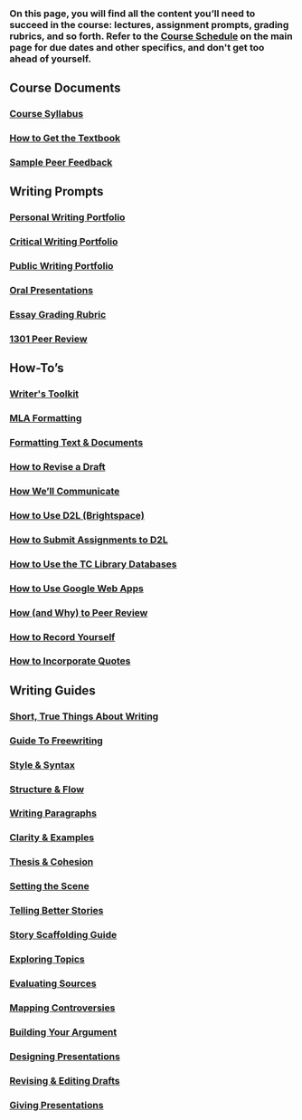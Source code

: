 ### On this page, you will find all the content you’ll need to succeed in the course: lectures, assignment prompts, grading rubrics, and so forth. Refer to the [Course Schedule](https://drechols.notion.site/Course-Schedule-0db0124e1c9348adbbff119d32c6ae0a) on the main page for due dates and other specifics, and don't get too ahead of yourself.

## Course Documents

### [Course Syllabus](https://drechols.notion.site/Course-Syllabus-0f9040dc4cd148f6978af3509291514e)

### [How to Get the Textbook](https://drechols.notion.site/How-to-Get-the-Textbook-69ad830491164230b014607383732086)

### [Sample Peer Feedback](https://drechols.notion.site/Sample-Peer-Feedback-0c3e4fa03d8549d184d2d761539233ef)

## Writing Prompts

### [Personal Writing Portfolio](https://drechols.notion.site/Personal-Writing-Portfolio-2c1cca02fd8642298f700a6db19e004d)

### [Critical Writing Portfolio](https://drechols.notion.site/Critical-Writing-Portfolio-17ecdfcfeb454010b74dcb09d26a7877)

### [Public Writing Portfolio](https://drechols.notion.site/Public-Writing-Portfolio-161f4543aaeb400793ce4a27de30b17c)

### [Oral Presentations](https://drechols.notion.site/Oral-Presentations-1994015a1f2442de8d1ead0c17d9acf1)

### [Essay Grading Rubric](https://drechols.notion.site/Essay-Grading-Rubric-7e8333fee4cd4a05978916c2ff0ff425)

### [1301 Peer Review](https://drechols.notion.site/1301-Peer-Review-daf882601f8c4890a34ec802ab21f289)

## How-To’s

### [Writer's Toolkit](https://drechols.notion.site/Writer-s-Toolkit-7fc13f79d3b344e4a32f3ef8d44c7f14)

### [MLA Formatting](https://drechols.notion.site/MLA-Formatting-3e2004cb60f34ecd95cfd68a02974850)

### [Formatting Text & Documents](https://drechols.notion.site/Formatting-Text-Documents-627ace69f7a94e0297f2ec81078621d8)

### [How to Revise a Draft](https://drechols.notion.site/How-to-Revise-a-Draft-7735c21a5281411ba5a433c2203af327)

### [How We’ll Communicate](https://drechols.notion.site/How-We-ll-Communicate-c5f8014ef5db47b68273d32784b3bf8d)

### [How to Use D2L (Brightspace)](https://drechols.notion.site/How-to-Use-D2L-Brightspace-fe2893f06c3c4bf6b4b3123747b1f63b)

### [How to Submit Assignments to D2L](https://drechols.notion.site/How-to-Submit-Assignments-to-D2L-24f390b06348492a8a03ecd3316a60de)

### [How to Use the TC Library Databases](https://drechols.notion.site/How-to-Use-the-TC-Library-Databases-696b2c80faef4dc9a29e4cb865de6e28)

### [How to Use Google Web Apps](https://drechols.notion.site/How-to-Use-Google-Web-Apps-dd9ce1c9d6c74f2ab0666ee85b6ec87c)

### [How (and Why) to Peer Review](https://drechols.notion.site/How-and-Why-to-Peer-Review-9eca825e61374c2eb19fb2c889a49814)

### [How to Record Yourself](https://drechols.notion.site/How-to-Record-Yourself-5117c57ce2fa4e64afdd565f28fbec04)

### [How to Incorporate Quotes](https://drechols.notion.site/How-to-Incorporate-Quotes-c74c3529b1cc48389dfed900dc514cc3)

## Writing Guides

### [Short, True Things About Writing](https://drechols.notion.site/Short-True-Things-About-Writing-828e781d19354dd0b391d1267c98ff60)

### [Guide To Freewriting](https://drechols.notion.site/Guide-To-Freewriting-bb4e98a979ff45caac678d0647e5bb64)

### [Style & Syntax](https://drechols.notion.site/Style-Syntax-153ec8831188438ebf2c67dea8e5b088)

### [Structure & Flow](https://drechols.notion.site/Structure-Flow-05f5565a65c048c9ae22a1a077065b75)

### [Writing Paragraphs](https://drechols.notion.site/Writing-Paragraphs-67c10ca2cd7b400d9898fc0fb669526e)

### [Clarity & Examples](https://drechols.notion.site/Clarity-Examples-18a5f071a2b247bbad1f4a981f59e64d)

### [Thesis & Cohesion](https://drechols.notion.site/Thesis-Cohesion-0f91ddfddad44ea49bb90b766ccb4a90)

### [Setting the Scene](https://drechols.notion.site/Setting-the-Scene-c1893fa0bddc40b2b1f616cbf6d02827)

### [Telling Better Stories](https://drechols.notion.site/Telling-Better-Stories-124641d3f4b34bc58f17a85282cc5b4d)

### [Story Scaffolding Guide](https://drechols.notion.site/Story-Scaffolding-Guide-b527df6fb35e46e39425d7be9a8f0e02)

### [Exploring Topics](https://drechols.notion.site/Exploring-Topics-666f05e87d48432191db2ddb9fe94244)

###  [Evaluating Sources](https://drechols.notion.site/Evaluating-Sources-5922d5aca43846acbfb206c427028dc4)

### [Mapping Controversies](https://drechols.notion.site/Mapping-Controversies-8d92a2fc47ef4675a9492745dc2b9b33)

### [Building Your Argument](https://drechols.notion.site/Building-Your-Argument-749e509a2dad4932889698d98af73213)

### [Designing Presentations](https://drechols.notion.site/Designing-Presentations-dad9d530d5154acca954e520577e7619)

### [Revising & Editing Drafts](https://drechols.notion.site/Revising-Editing-Drafts-8b85aac0f47e43499f5628d2bf313c41)

### [Giving Presentations](https://drechols.notion.site/Giving-Presentations-56fa397fe97342a4b25810a90905e54a)